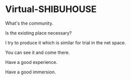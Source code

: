 # Virtual-SHIBUHOUSE

What's the community.

Is the existing place necessary?

I try to produce it which is similar for trial in the net space.

You can see it and come there.

Have a good experience.

Have a good immersion.

